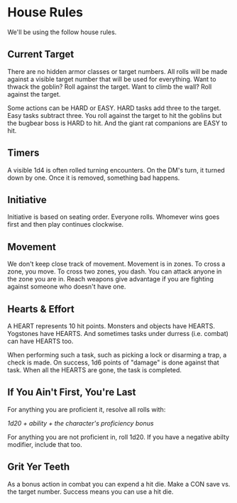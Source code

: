 # House Rules

We'll be using the follow house rules.

## Current Target

There are no hidden armor classes or target numbers. All rolls will be made against a visible target number that will be used for everything. Want to thwack the goblin? Roll against the target. Want to climb the wall? Roll against the target.

Some actions can be HARD or EASY. HARD tasks add three to the target. Easy tasks subtract three. You roll against the target to hit the goblins but the bugbear boss is HARD to hit. And the giant rat companions are EASY to hit.

## Timers

A visible 1d4 is often rolled turning encounters. On the DM's turn, it turned down by one. Once it is removed, something bad happens.

## Initiative

Initiative is based on seating order. Everyone rolls. Whomever wins goes first and then play continues clockwise.

## Movement

We don't keep close track of movement. Movement is in zones. To cross a zone, you move. To cross two zones, you dash. You can attack anyone in the zone you are in. Reach weapons give advantage if you are fighting against someone who doesn't have one.

## Hearts & Effort

A HEART represents 10 hit points. Monsters and objects have HEARTS. Yogstones have HEARTS. And sometimes tasks under durress (i.e. combat) can have HEARTS too.

When performing such a task, such as picking a lock or disarming a trap, a check is made. On success, 1d6 points of "damage" is done against that task. When all the HEARTS are gone, the task is completed.

## If You Ain't First, You're Last

For anything you are proficient it, resolve all rolls with:

_1d20 + ability + the character's proficiency bonus_

For anything you are not proficient in, roll 1d20. If you have a negative abilty modifier, include that too.

## Grit Yer Teeth

As a bonus action in combat you can expend a hit die. Make a CON save vs. the target number. Success means you can use a hit die.
